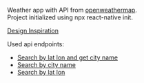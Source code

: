 Weather app with API from [openweathermap](https://openweathermap.org/).  
Project initialized using npx react-native init.

[Design Inspiration](https://www.behance.net/gallery/138332467/Weather-App?tracking_source=search_projects%7Cweather+app)

Used api endpoints:

- [Search by lat lon and get city name](https://api.openweathermap.org/data/2.5/weather?lat=27.7172&lon=85.3240&units=metric&appid=id)
- [Search by city name](https://api.openweathermap.org/data/2.5/forecast?q=kathmandu&units=metric&appid=id)
- [Search by lat lon](https://api.openweathermap.org/data/2.5/onecall?lat=27.7172&lon=85.3240&appid=id)
